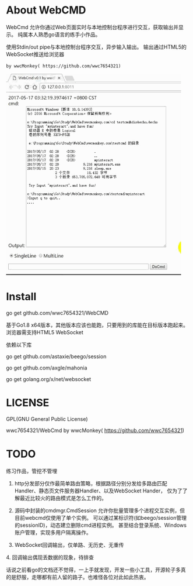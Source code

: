 # About WebCMD 
WebCmd 允许你通过Web页面实时与本地控制台程序进行交互，获取输出并显示。 
纯属本人熟悉go语言的练手小作品。

使用Stdin/out pipe与本地控制台程序交互，异步输入输出。
输出通过HTML5的WebSocket推送给浏览器

    by wwcMonkey( https://github.com/wwc7654321)
    
![DemoGif](image/demo.gif)

# Install
go get github.com/wwc7654321/WebCMD

基于Go1.8 x64版本，其他版本应该也能跑，只要用到的库能在目标版本跑起来。
浏览器需支持HTML5 WebSocket

依赖以下库

go get github.com/astaxie/beego/session

go get github.com/axgle/mahonia

go get golang.org/x/net/websocket
 
# LICENSE
GPL(GNU General Public License)

wwc7654321/WebCmd by wwcMonkey( https://github.com/wwc7654321)

# TODO 
练习作品，管挖不管埋

1. http分发部分仅作最简单路由策略，根据路径分别分发给多路由匹配Handler、静态页文件服务器Handler、以及WebSocket Hander，
仅为了了解最近比较火的路由模式是怎么工作的。

2. 源码中封装的cmdmgr.CmdSession 允许你批量管理多个进程交互实例，但目前webcmd仅使用了单个实例。
可以通过某标识符(如beego/session管理的sessionID)，动态建立删除cmd进程实例。 甚至结合登录系统、Windows账户管理，实现多用户隔离操作。

3. WebSocket回调输出，仅单路、无历史、无重传

4. 回调输出偶现丢数据的现象，待排查

话说之前看go的文档还不觉得，一上手就发现，开发一些小工具，开源轮子多真的是舒服，走哪都有前人留的路子。也难怪各位对此如此热衷。

